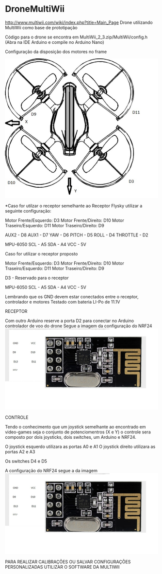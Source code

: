 # DroneMultiWii
http://www.multiwii.com/wiki/index.php?title=Main_Page
Drone utilizando MultiWii como base de prototipação

Código para o drone se encontra em MultiWii_2_3.zip/MultiWii/config.h
(Abra na IDE Arduino e compile no Arduino Nano)

Configuração da disposição dos motores no frame

![alt text](https://github.com/lhcbernardes/DroneMultiWii/blob/master/Esquema%20drone.jpg)

*Caso for utilzar o receptor semelhante ao Receptor Flysky utilizar a seguinte configuração:

Motor Frente/Esquerdo: D3
Motor Frente/Direito: D10
Motor Traseiro/Esquerdo: D11
Motor Traseiro/Direito: D9

AUX2 - D8
AUX1 - D7
YAW - D6
PITCH - D5
ROLL - D4
THROTTLE - D2

MPU-6050
SCL - A5
SDA - A4
VCC - 5V

Caso for utilizar o receptor proposto

Motor Frente/Esquerdo: D3
Motor Frente/Direito: D10
Motor Traseiro/Esquerdo: D11
Motor Traseiro/Direito: D9

D3 - Reservado para o receptor

MPU-6050
SCL - A5
SDA - A4
VCC - 5V

Lembrando que os GND devem estar conectados entre o receptor, controlador e motores
Testado com bateria LI-Po de 11.1V

RECEPTOR

Com outro Arduino reserve a porta D2 para conectar no Arduino controlador de voo do drone
Segue a imagem da configuração do NRF24
![alt text](https://github.com/lhcbernardes/DroneMultiWii/blob/master/NRF.jpg)

CONTROLE

Tendo o conhecimento que um joystick semelhante ao encontrado em video-games seja o conjunto de potenciomentros (X e Y)
o controle sera composto por dois joysticks, dois switches, um Arduino e NRF24.

O joystick esquerdo utilizara as portas A0 e A1
O joystick direito utilizara as portas A2 e A3

Os switches D4 e D5

A configuração do NRF24 segue a da imagem
![alt text](https://github.com/lhcbernardes/DroneMultiWii/blob/master/NRF.jpg)

PARA REALIZAR CALIBRAÇÕES OU SALVAR CONFIGURAÇÕES PERSONALIZADAS UTILIZAR O SOFTWARE DA MULTIWII



